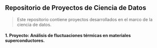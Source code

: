 ## Repositorio de Proyectos de Ciencia de Datos

> Este repositorio contiene proyectos desarrollados en el marco de la ciencia de datos. 

#### 1. Proyecto: Análisis de fluctuaciones térmicas en materiales superconductores.
